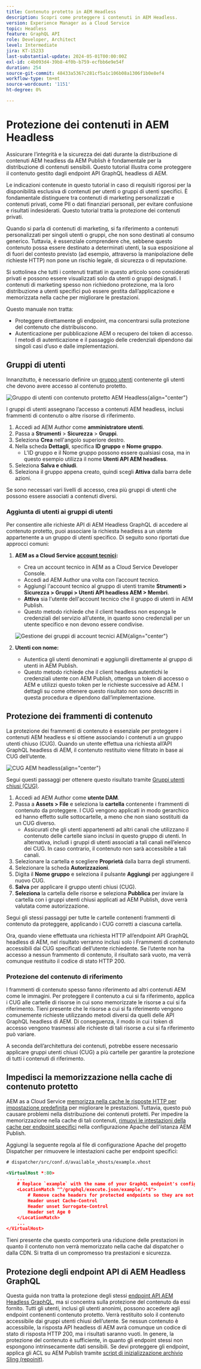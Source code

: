 ```yaml
---
title: Contenuto protetto in AEM Headless
description: Scopri come proteggere i contenuti in AEM Headless.
version: Experience Manager as a Cloud Service
topic: Headless
feature: GraphQL API
role: Developer, Architect
level: Intermediate
jira: KT-15233
last-substantial-update: 2024-05-01T00:00:00Z
exl-id: c4b093d4-39b8-4f0b-b759-ecfbb6e9e54f
duration: 254
source-git-commit: 48433a5367c281cf5a1c106b08a1306f1b0e8ef4
workflow-type: tm+mt
source-wordcount: '1151'
ht-degree: 0%

---
```


# Protezione dei contenuti in AEM Headless

Assicurare l’integrità e la sicurezza dei dati durante la distribuzione di contenuti AEM headless da AEM Publish è fondamentale per la distribuzione di contenuti sensibili. Questo tutorial illustra come proteggere il contenuto gestito dagli endpoint API GraphQL headless di AEM.

Le indicazioni contenute in questo tutorial in caso di requisiti rigorosi per la disponibilità esclusiva di contenuti per utenti o gruppi di utenti specifici. È fondamentale distinguere tra contenuti di marketing personalizzati e contenuti privati, come PII o dati finanziari personali, per evitare confusione e risultati indesiderati. Questo tutorial tratta la protezione dei contenuti privati.

Quando si parla di contenuti di marketing, si fa riferimento a contenuti personalizzati per singoli utenti o gruppi, che non sono destinati al consumo generico. Tuttavia, è essenziale comprendere che, sebbene questo contenuto possa essere destinato a determinati utenti, la sua esposizione al di fuori del contesto previsto (ad esempio, attraverso la manipolazione delle richieste HTTP) non pone un rischio legale, di sicurezza o di reputazione.

Si sottolinea che tutti i contenuti trattati in questo articolo sono considerati privati e possono essere visualizzati solo da utenti o gruppi designati. I contenuti di marketing spesso non richiedono protezione, ma la loro distribuzione a utenti specifici può essere gestita dall’applicazione e memorizzata nella cache per migliorare le prestazioni.

Questo manuale non tratta:

- Proteggere direttamente gli endpoint, ma concentrarsi sulla protezione del contenuto che distribuiscono.
- Autenticazione per pubblicazione AEM o recupero dei token di accesso. I metodi di autenticazione e il passaggio delle credenziali dipendono dai singoli casi d’uso e dalle implementazioni.

## Gruppi di utenti

Innanzitutto, è necessario definire un [gruppo utenti](https://experienceleague.adobe.com/it/docs/experience-manager-learn/cloud-service/accessing/aem-users-groups-and-permissions) contenente gli utenti che devono avere accesso al contenuto protetto.

![Gruppo di utenti con contenuto protetto AEM Headless](./assets/protected-content/user-groups.png){align="center"}

I gruppi di utenti assegnano l’accesso a contenuti AEM headless, inclusi frammenti di contenuto o altre risorse di riferimento.

1. Accedi ad AEM Author come **amministratore utenti**.
1. Passa a **Strumenti** > **Sicurezza** > **Gruppi**.
1. Seleziona **Crea** nell&#39;angolo superiore destro.
1. Nella scheda **Dettagli**, specifica **ID gruppo** e **Nome gruppo**.
   - L&#39;ID gruppo e il Nome gruppo possono essere qualsiasi cosa, ma in questo esempio utilizza il nome **Utenti API AEM headless**.
1. Seleziona **Salva e chiudi**.
1. Seleziona il gruppo appena creato, quindi scegli **Attiva** dalla barra delle azioni.

Se sono necessari vari livelli di accesso, crea più gruppi di utenti che possono essere associati a contenuti diversi.

### Aggiunta di utenti ai gruppi di utenti

Per consentire alle richieste API di AEM Headless GraphQL di accedere al contenuto protetto, puoi associare la richiesta headless a un utente appartenente a un gruppo di utenti specifico. Di seguito sono riportati due approcci comuni:

1. **AEM as a Cloud Service [account tecnici](https://experienceleague.adobe.com/it/docs/experience-manager-learn/getting-started-with-aem-headless/authentication/service-credentials):**
   - Crea un account tecnico in AEM as a Cloud Service Developer Console.
   - Accedi ad AEM Author una volta con l’account tecnico.
   - Aggiungi l&#39;account tecnico al gruppo di utenti tramite **Strumenti > Sicurezza > Gruppi > Utenti API headless AEM > Membri**.
   - **Attiva** sia l&#39;utente dell&#39;account tecnico che il gruppo di utenti in AEM Publish.
   - Questo metodo richiede che il client headless non esponga le credenziali del servizio all’utente, in quanto sono credenziali per un utente specifico e non devono essere condivise.

   ![Gestione dei gruppi di account tecnici AEM](./assets/protected-content/group-membership.png){align="center"}

2. **Utenti con nome:**
   - Autentica gli utenti denominati e aggiungili direttamente al gruppo di utenti in AEM Publish.
   - Questo metodo richiede che il client headless autentichi le credenziali utente con AEM Publish, ottenga un token di accesso o AEM e utilizzi questo token per le richieste successive ad AEM. I dettagli su come ottenere questo risultato non sono descritti in questa procedura e dipendono dall’implementazione.

## Protezione dei frammenti di contenuto

La protezione dei frammenti di contenuto è essenziale per proteggere i contenuti AEM headless e si ottiene associando i contenuti a un gruppo utenti chiuso (CUG). Quando un utente effettua una richiesta all’API GraphQL headless di AEM, il contenuto restituito viene filtrato in base ai CUG dell’utente.

![CUG AEM headless](./assets/protected-content/cugs.png){align="center"}

Segui questi passaggi per ottenere questo risultato tramite [Gruppi utenti chiusi (CUG)](https://experienceleague.adobe.com/it/docs/experience-manager-learn/assets/advanced/closed-user-groups).

1. Accedi ad AEM Author come **utente DAM**.
2. Passa a **Assets > File** e seleziona la **cartella** contenente i frammenti di contenuto da proteggere. I CUG vengono applicati in modo gerarchico ed hanno effetto sulle sottocartelle, a meno che non siano sostituiti da un CUG diverso.
   - Assicurati che gli utenti appartenenti ad altri canali che utilizzano il contenuto delle cartelle siano inclusi in questo gruppo di utenti. In alternativa, includi i gruppi di utenti associati a tali canali nell’elenco dei CUG. In caso contrario, il contenuto non sarà accessibile a tali canali.
3. Selezionare la cartella e scegliere **Proprietà** dalla barra degli strumenti.
4. Selezionare la scheda **Autorizzazioni**.
5. Digita il **Nome gruppo** e seleziona il pulsante **Aggiungi** per aggiungere il nuovo CUG.
6. **Salva** per applicare il gruppo utenti chiusi (CUG).
7. **Seleziona** la cartella delle risorse e seleziona **Pubblica** per inviare la cartella con i gruppi utenti chiusi applicati ad AEM Publish, dove verrà valutata come autorizzazione.

Segui gli stessi passaggi per tutte le cartelle contenenti frammenti di contenuto da proteggere, applicando i CUG corretti a ciascuna cartella.

Ora, quando viene effettuata una richiesta HTTP all’endpoint API GraphQL headless di AEM, nel risultato verranno inclusi solo i Frammenti di contenuto accessibili dai CUG specificati dell’utente richiedente. Se l’utente non ha accesso a nessun frammento di contenuto, il risultato sarà vuoto, ma verrà comunque restituito il codice di stato HTTP 200.

### Protezione del contenuto di riferimento

I frammenti di contenuto spesso fanno riferimento ad altri contenuti AEM come le immagini. Per proteggere il contenuto a cui si fa riferimento, applica i CUG alle cartelle di risorse in cui sono memorizzate le risorse a cui si fa riferimento. Tieni presente che le risorse a cui si fa riferimento vengono comunemente richieste utilizzando metodi diversi da quelli delle API GraphQL headless di AEM. Di conseguenza, il modo in cui i token di accesso vengono trasmessi alle richieste di tali risorse a cui si fa riferimento può variare.

A seconda dell’architettura dei contenuti, potrebbe essere necessario applicare gruppi utenti chiusi (CUG) a più cartelle per garantire la protezione di tutti i contenuti di riferimento.

## Impedisci la memorizzazione nella cache di contenuto protetto

AEM as a Cloud Service [memorizza nella cache le risposte HTTP per impostazione predefinita](https://experienceleague.adobe.com/it/docs/experience-manager-learn/cloud-service/caching/publish) per migliorare le prestazioni. Tuttavia, questo può causare problemi nella distribuzione dei contenuti protetti. Per impedire la memorizzazione nella cache di tali contenuti, [rimuovi le intestazioni della cache per endpoint specifici](https://experienceleague.adobe.com/it/docs/experience-manager-learn/cloud-service/caching/publish#how-to-customize-cache-rules-1) nella configurazione Apache dell&#39;istanza AEM Publish.

Aggiungi la seguente regola al file di configurazione Apache del progetto Dispatcher per rimuovere le intestazioni cache per endpoint specifici:

```xml
# dispatcher/src/conf.d/available_vhosts/example.vhost

<VirtualHost *:80>
    ...
    # Replace `example` with the name of your GraphQL endpoint's configuration name.
    <LocationMatch "^/graphql/execute.json/example/.*$">
        # Remove cache headers for protected endpoints so they are not cached
        Header unset Cache-Control
        Header unset Surrogate-Control
        Header set Age 0
    </LocationMatch>
    ...
</VirtualHost>
```

Tieni presente che questo comporterà una riduzione delle prestazioni in quanto il contenuto non verrà memorizzato nella cache dal dispatcher o dalla CDN. Si tratta di un compromesso tra prestazioni e sicurezza.

## Protezione degli endpoint API di AEM Headless GraphQL

Questa guida non tratta la protezione degli stessi [endpoint API AEM Headless GraphQL](https://experienceleague.adobe.com/it/docs/experience-manager-cloud-service/content/headless/graphql-api/graphql-endpoint), ma si concentra sulla protezione del contenuto da essi fornito. Tutti gli utenti, inclusi gli utenti anonimi, possono accedere agli endpoint contenenti contenuto protetto. Verrà restituito solo il contenuto accessibile dai gruppi utenti chiusi dell’utente. Se nessun contenuto è accessibile, la risposta API headless di AEM avrà comunque un codice di stato di risposta HTTP 200, ma i risultati saranno vuoti. In genere, la protezione del contenuto è sufficiente, in quanto gli endpoint stessi non espongono intrinsecamente dati sensibili. Se devi proteggere gli endpoint, applica gli ACL su AEM Publish tramite [script di inizializzazione archivio Sling (repoinit)](https://sling.apache.org/documentation/bundles/repository-initialization.html#repoinit-parser-test-scenarios).
